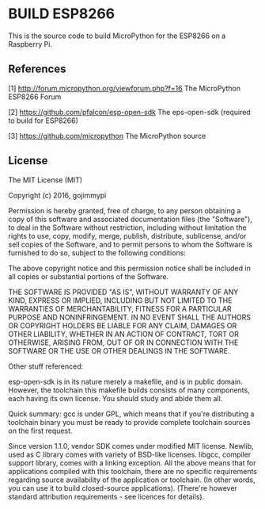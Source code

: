 # BUILD ESP8266
This is the source code to build MicroPython for the ESP8266 on a Raspberry Pi.

## References

 [1] http://forum.micropython.org/viewforum.php?f=16 
     The MicroPython ESP8266 Forum

 [2] https://github.com/pfalcon/esp-open-sdk 
     The eps-open-sdk  (required to build for ESP8266)

 [3] https://github.com/micropython 
     The MicroPython source


## License
The MIT License (MIT)

Copyright (c) 2016, gojimmypi

Permission is hereby granted, free of charge, to any person obtaining a copy
of this software and associated documentation files (the "Software"), to deal
in the Software without restriction, including without limitation the rights
to use, copy, modify, merge, publish, distribute, sublicense, and/or sell
copies of the Software, and to permit persons to whom the Software is
furnished to do so, subject to the following conditions:

The above copyright notice and this permission notice shall be included in
all copies or substantial portions of the Software.

THE SOFTWARE IS PROVIDED "AS IS", WITHOUT WARRANTY OF ANY KIND, EXPRESS OR
IMPLIED, INCLUDING BUT NOT LIMITED TO THE WARRANTIES OF MERCHANTABILITY,
FITNESS FOR A PARTICULAR PURPOSE AND NONINFRINGEMENT. IN NO EVENT SHALL THE
AUTHORS OR COPYRIGHT HOLDERS BE LIABLE FOR ANY CLAIM, DAMAGES OR OTHER
LIABILITY, WHETHER IN AN ACTION OF CONTRACT, TORT OR OTHERWISE, ARISING FROM,
OUT OF OR IN CONNECTION WITH THE SOFTWARE OR THE USE OR OTHER DEALINGS IN
THE SOFTWARE.


Other stuff referenced:

esp-open-sdk is in its nature merely a makefile, and is in public domain. However, the toolchain this makefile builds consists of many components, each having its own license. You should study and abide them all.

Quick summary: gcc is under GPL, which means that if you're distributing a toolchain binary you must be ready to provide complete toolchain sources on the first request.

Since version 1.1.0, vendor SDK comes under modified MIT license. Newlib, used as C library comes with variety of BSD-like licenses. libgcc, compiler support library, comes with a linking exception. All the above means that for applications compiled with this toolchain, there are no specific requirements regarding source availability of the application or toolchain. (In other words, you can use it to build closed-source applications). (There're however standard attribution requirements - see licences for details).

